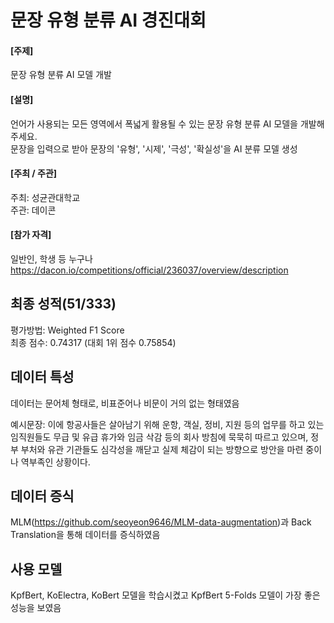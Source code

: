 # 문장 유형 분류 AI 경진대회  

#### [주제]
문장 유형 분류 AI 모델 개발    

#### [설명]
언어가 사용되는 모든 영역에서 폭넓게 활용될 수 있는 문장 유형 분류 AI 모델을 개발해 주세요.    
문장을 입력으로 받아 문장의 '유형', '시제', '극성', '확실성'을 AI 분류 모델 생성

#### [주최 / 주관]    
주최: 성균관대학교    
주관: 데이콘

#### [참가 자격]
일반인, 학생 등 누구나    
https://dacon.io/competitions/official/236037/overview/description
    

## 최종 성적(51/333)
평가방법: Weighted F1 Score    
최종 점수: 0.74317 (대회 1위 점수 0.75854)
     
   
## 데이터 특성 
데이터는 문어체 형태로, 비표준어나 비문이 거의 없는 형태였음  
     
예시문장: 이에 항공사들은 살아남기 위해 운항, 객실, 정비, 지원 등의 업무를 하고 있는 임직원들도 무급 및 유급 휴가와 임금 삭감 등의 회사 방침에 묵묵히 따르고 있으며, 정부 부처와 유관 기관들도 심각성을 깨닫고 실제 체감이 되는 방향으로 방안을 마련 중이나 역부족인 상황이다.    
    
    
## 데이터 증식
MLM(https://github.com/seoyeon9646/MLM-data-augmentation)과 Back Translation을 통해 데이터를 증식하였음


## 사용 모델
KpfBert, KoElectra, KoBert 모델을 학습시켰고 KpfBert 5-Folds 모델이 가장 좋은 성능을 보였음
